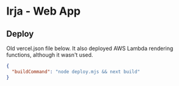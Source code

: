 # Irja - Web App

## Deploy
Old vercel.json file below. It also deployed AWS Lambda rendering functions, although it wasn't used.
```json
{
  "buildCommand": "node deploy.mjs && next build"
}
```